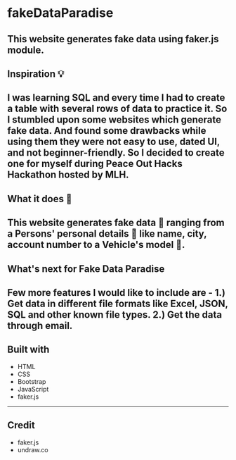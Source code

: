 # fakeDataParadise
This website generates fake data using faker.js module.
---
## Inspiration 💡
I was learning SQL and every time I had to create a table with several rows of data to practice it.  So I  stumbled upon some websites which generate fake data. And found some drawbacks while using them they were not easy to use, dated UI, and not beginner-friendly. So I decided to create one for myself during Peace Out Hacks Hackathon hosted by MLH.
---
## What it does 🧐
This website generates fake data 📝 ranging from a Persons' personal details 🧍 like name, city, account number to a Vehicle's model 🚗.
---
## What's next for Fake Data Paradise
Few more features I would like to include are -
1.) Get data in different file formats like Excel, JSON, SQL and other known file types.
2.) Get the data through email.
---
## Built with
* HTML
* CSS
* Bootstrap
* JavaScript
* faker.js
---
## Credit
* faker.js
* undraw.co
